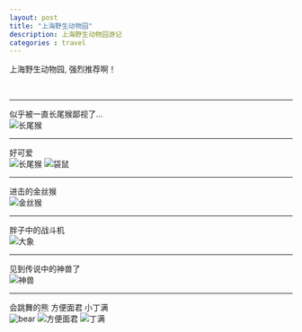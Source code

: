 ```yaml
---
layout: post
title: "上海野生动物园"
description: 上海野生动物园游记
categories : travel
---
```

上海野生动物园, 强烈推荐啊！
<!-- more -->
<br />

***
似乎被一直长尾猴鄙视了...
<br />
![长尾猴](/images/travel/zoo/changweihou.jpg)

***
好可爱
<br />
![长尾猴](/images/travel/zoo/changweihou_2.jpg)
![袋鼠](/images/travel/zoo/daishu.jpg)

***
进击的金丝猴
<br />
![金丝猴](/images/travel/zoo/jinsihou.jpg)

***
胖子中的战斗机
<br />
![大象](/images/travel/zoo/daxiang.jpg)

***
见到传说中的神兽了
<br />
![神兽](/images/travel/zoo/shengshou.jpg)

***
会跳舞的熊 方便面君 小丁满
<br />
![bear](/images/travel/zoo/bear.jpg)
![方便面君](/images/travel/zoo/huanxiong.jpg)
![丁满](/images/travel/zoo/pipi.jpg)
